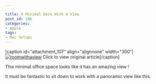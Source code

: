 ```yaml
---

title: A Minimal Desk With A View
post_id: 106
categories: 
- Apple
tags:
- Mac Setups
---
```


[caption id="attachment_107" align="alignnone" width="300"]
[![roomwithaview](http://ukmac.net/wp-content/uploads/2015/06/roomwithaview.jpg)](http://eclecticdaze.com/post/67474888057) Click to view original article[/caption]

This minimal office space looks like it has an amazing view !

It must be fantastic to sit down to work with a panoramic view like this.